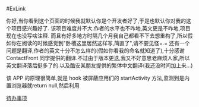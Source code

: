 #ExLink

你好,当你看到这个页面的时候我就默认你是个开发者好了,于是也默认你对我的这个项目感兴趣好了.
该项目难度并不大.作者的水平也不咋地,英文更是不咋地,项目现在也没写啥注释.
而且有好多地方时隔几个月我自己都看不下去想重构了,所以假如你在阅读的时候感觉到"卧槽这里居然这样写,简直了",请不要见怪=.=
还有一个问题是翻译,作者的英文十分不怎么样的(假如你看我的命名就知道了),十分感谢 ContactFront 同学提供的翻译.不过由于版本更迭,我又不好意思老麻烦人家,所以英文翻译落后挺多了的.以及酷安某朋友提供的繁体中文翻译(我还没时间加上来...)

该 APP 的原理很简单,就是 hook 被屏蔽应用们的 startActivity 方法,监测到是内置浏览器就return null,然后利用


[待办事项](toDoList.md)